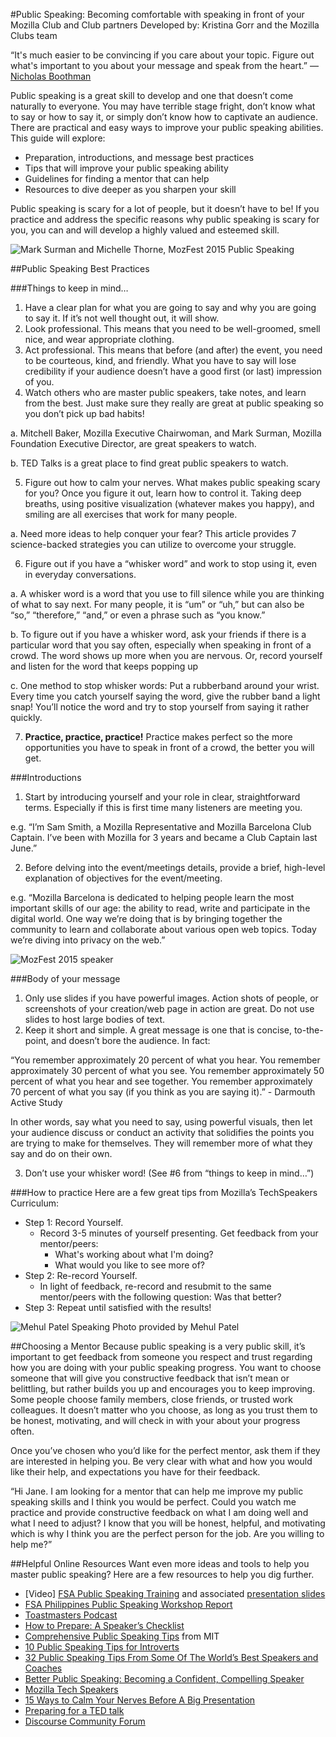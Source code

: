 #Public Speaking: Becoming comfortable with speaking in front of your Mozilla Club and Club partners
Developed by: Kristina Gorr and the Mozilla Clubs team

“It's much easier to be convincing if you care about your topic. Figure out what's important to you about your message and speak from the heart.”
― [Nicholas Boothman](http://www.goodreads.com/author/show/105972.Nicholas_Boothman)

Public speaking is a great skill to develop and one that doesn’t come naturally to everyone. You may have terrible stage fright, don’t know what to say or how to say it, or simply don’t know how to captivate an audience. There are practical and easy ways to improve your public speaking abilities. This guide will explore:

* Preparation, introductions, and message best practices
* Tips that will improve your public speaking ability
* Guidelines for finding a mentor that can help 
* Resources to dive deeper as you sharpen your skill

Public speaking is scary for a lot of people, but it doesn’t have to be! If you practice and address the specific reasons why public speaking is scary for you, you can and will develop a highly valued and esteemed skill.

![Mark Surman and Michelle Thorne, MozFest 2015 Public Speaking](http://i.imgur.com/eyfBD8z.jpg)

##Public Speaking Best Practices

###Things to keep in mind…

1. Have a clear plan for what you are going to say and why you are going to say it. If it’s not well thought out, it will show.
2. Look professional. This means that you need to be well-groomed, smell nice, and wear appropriate clothing.
3. Act professional. This means that before (and after) the event, you need to be courteous, kind, and friendly. What you have to say will lose credibility if your audience doesn’t have a good first (or last) impression of you.
4. Watch others who are master public speakers, take notes, and learn from the best. Just make sure they really are great at public speaking so you don’t pick up bad habits!

  a. Mitchell Baker, Mozilla Executive Chairwoman, and Mark Surman, Mozilla Foundation Executive Director, are great speakers to watch.
  
  b. TED Talks is a great place to find great public speakers to watch.
  
5. Figure out how to calm your nerves. What makes public speaking scary for you? Once you figure it out, learn how to control it. Taking deep breaths, using positive visualization (whatever makes you happy), and smiling are all exercises that work for many people.
  
  a. Need more ideas to help conquer your fear? This article provides 7 science-backed strategies you can utilize to overcome your            struggle.

6. Figure out if you have a “whisker word” and work to stop using it, even in everyday conversations. 

  a. A whisker word is a word that you use to fill silence while you are thinking of what to say next. For many people, it is “um” or        “uh,” but can also be “so,” “therefore,” “and,” or even a phrase such as “you know.”

  b. To figure out if you have a whisker word, ask your friends if there is a particular word that you say often, especially when             speaking in front of a crowd. The word shows up more when you are nervous. Or, record yourself and listen for the word that keeps        popping up
  
  c. One method to stop whisker words: Put a rubberband around your wrist. Every time you catch yourself saying the word, give the rubber      band a light snap! You’ll notice the word and try to stop yourself from saying it rather quickly.
  
7. **Practice, practice, practice!** Practice makes perfect so the more opportunities you have to speak in front of a crowd, the better you will get. 

###Introductions

1. Start by introducing yourself and your role in clear, straightforward terms. Especially if this is first time many listeners are meeting you.

  e.g. “I’m Sam Smith, a Mozilla Representative and Mozilla Barcelona Club Captain. I’ve been with Mozilla for 3 years and became a Club Captain last June.”

2. Before delving into the event/meetings details, provide a brief, high-level explanation of objectives for the event/meeting.  

  e.g. “Mozilla Barcelona is dedicated to helping people learn the most important skills of our age: the ability to read, write and participate in the digital world. One way we’re doing that is by bringing together the community to learn and collaborate about various open web topics. Today we’re diving into privacy on the web.” 

![MozFest 2015 speaker](http://i.imgur.com/q6D5Qni.jpg)

###Body of your message

1. Only use slides if you have powerful images. Action shots of people, or screenshots of your creation/web page in action are great. Do not use slides to host large bodies of text. 
2. Keep it short and simple. A great message is one that is concise, to-the-point, and doesn’t bore the audience. In fact:

  “You remember approximately 20 percent of what you hear. You remember approximately 30 percent of what you see. You remember approximately 50 percent of what you hear and see together. You remember approximately 70 percent of what you say (if you think as you are saying it).” - Darmouth Active Study

 In other words, say what you need to say, using powerful visuals, then let your audience discuss or conduct an activity that solidifies the points you are trying to make for themselves. They will remember more of what they say and do on their own.

3. Don’t use your whisker word! (See #6 from “things to keep in mind…”)

###How to practice
Here are a few great tips from Mozilla’s TechSpeakers Curriculum:

* Step 1: Record Yourself.
  * Record 3-5 minutes of yourself presenting. Get feedback from your mentor/peers:
    * What's working about what I'm doing?
    * What would you like to see more of?
* Step 2: Re-record Yourself.
  * In light of feedback, re-record and resubmit to the same mentor/peers with the following question: Was that better?
* Step 3: Repeat until satisfied with the results!

![Mehul Patel Speaking](http://i.imgur.com/QH892NP.png) Photo provided by Mehul Patel

##Choosing a Mentor
Because public speaking is a very public skill, it’s important to get feedback from someone you respect and trust regarding how you are doing with your public speaking progress. You want to choose someone that will give you constructive feedback that isn’t mean or belittling, but rather builds you up and encourages you to keep improving. Some people choose family members, close friends, or trusted work colleagues. It doesn’t matter who you choose, as long as you trust them to be honest, motivating, and will check in with your about your progress often.  

Once you’ve chosen who you’d like for the perfect mentor, ask them if they are interested in helping you. Be very clear with what and how you would like their help, and expectations you have for their feedback.

  “Hi Jane. I am looking for a mentor that can help me improve my public speaking skills and I think you would be perfect. Could you watch me practice and provide constructive feedback on what I am doing well and what I need to adjust? I know that you will be honest, helpful, and motivating which is why I think you are the perfect person for the job. Are you willing to help me?”

##Helpful Online Resources
Want even more ideas and tools to help you master public speaking? Here are a few resources to help you dig further.

* [Video] [FSA Public Speaking Training](https://www.youtube.com/watch?v=QSF9jIIcQ3k) and associated [presentation slides](https://www.copy.com/s/t%3AWkR7Yv6NXeRpZnMv%3Bp%3A%252FFSAPH%2520Public%2520Speaking%3Boid%3A2814)
* [FSA Philippines Public Speaking Workshop Report](http://fatecabag.com/2015/03/20/fsa-ph-public-speaking-workshop/)
* [Toastmasters Podcast](https://www.dowellwebtools.com/tools/bg/Bo/tmpodcast)
* [How to Prepare: A Speaker’s Checklist](http://scottberkun.com/2011/speakers-checklist/)
* [Comprehensive Public Speaking Tips](http://web.mit.edu/urop/resources/speaking.html) from MIT
* [10 Public Speaking Tips for Introverts](https://www.psychologytoday.com/blog/quiet-the-power-introverts/201107/10-public-speaking-tips-introverts)
* [32 Public Speaking Tips From Some Of The World’s Best Speakers and Coaches](http://speakerslife.com/public-speaking-tips/)
* [Better Public Speaking: Becoming a Confident, Compelling Speaker](https://www.mindtools.com/CommSkll/PublicSpeaking.htm)
* [Mozilla Tech Speakers](https://wiki.mozilla.org/TechSpeakers)
* [15 Ways to Calm Your Nerves Before A Big Presentation](http://www.inc.com/larry-kim/15-power-up-tips-to-make-you-a-better-presenter.html)
* [Preparing for a TED talk](http://waitbutwhy.com/2016/03/doing-a-ted-talk-the-full-story.html)
* [Discourse Community Forum](https://discourse.webmaker.org/) 

